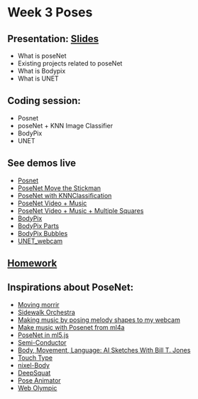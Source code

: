 # Week 3 Poses

## Presentation: [Slides](https://docs.google.com/presentation/d/16fUTCFbxCX3C0aPQRpgaFZEi4IW_61JGmj4Lu0YRXrc/edit?usp=sharing)
- What is poseNet
- Existing projects related to poseNet
- What is Bodypix
- What is UNET

## Coding session:
- Posnet
- poseNet + KNN Image Classifier
- BodyPix
- UNET

## See demos live
- [Posnet](https://yining1023.github.io/machine-learning-for-the-web/week3-pose/PoseNet/)
- [PoseNet Move the Stickman](https://yining1023.github.io/machine-learning-for-the-web/week3-pose/PoseNet_Stickman)
- [PoseNet with KNNClassification](https://yining1023.github.io/machine-learning-for-the-web/week3-pose/PoseNet_KNNClassification)
- [PoseNet Video + Music](https://yining1023.github.io/machine-learning-for-the-web/week3-pose/PoseNet_VideoMusic)
- [PoseNet Video + Music + Multiple Squares](https://yining1023.github.io/machine-learning-for-the-web/week3-pose/PoseNet_VideoMusic_multiple/index.html)
- [BodyPix](https://yining1023.github.io/machine-learning-for-the-web/week3-pose/bodypix/)
- [BodyPix Parts](https://yining1023.github.io/machine-learning-for-the-web/week3-pose/bodypix-parts/)
- [BodyPix Bubbles](https://yining1023.github.io/machine-learning-for-the-web/week3-pose/bodypix-bubbles/)
- [UNET_webcam](https://yining1023.github.io/machine-learning-for-the-web/week3-pose/UNET_webcam/)

## [Homework](https://github.com/yining1023/machine-learning-for-the-web/wiki/Week-3-2020-Fall)

## Inspirations about PoseNet:
- [Moving morrir](https://medium.com/tensorflow/move-mirror-an-ai-experiment-with-pose-estimation-in-the-browser-using-tensorflow-js-2f7b769f9b23?linkId=54484629)
- [Sidewalk Orchestra](https://github.com/cvalenzuela/sidewalk_orchestra)
- [Making music by posing melody shapes to my webcam](https://t.co/RN9qQTDkti)
- [Make music with Posenet from ml4a](https://ml4a.github.io/demos/tfjs/posenet-music.html)
- [PoseNet in ml5.js](https://github.com/ml5js/ml5-examples/tree/master/p5js/PoseNet)
- [Semi-Conductor](https://experiments.withgoogle.com/semi-conductor)
- [Body, Movement, Language: AI Sketches With Bill T. Jones](https://experiments.withgoogle.com/billtjonesai)
- [Touch Type](https://experiments.withgoogle.com/touch-type)
- [nixel-Body](http://cmuems.com/2018/60212f/nixel/10/12/nixel-body/)
- [DeepSquat](https://twitter.com/drewbuttons/status/1184933151170351105)
- [Pose Animator](https://twitter.com/yemount/status/1258776351248494593)
- [Web Olympic](https://vibertthio.com/web-olympic/)

